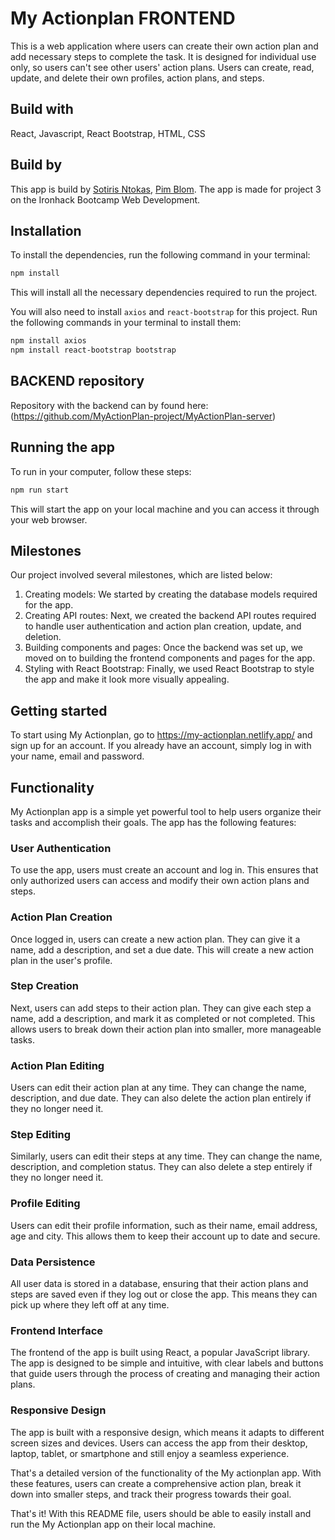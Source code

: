 
# My Actionplan FRONTEND

This is a web application where users can create their own action plan and add necessary steps to complete the task. It is designed for individual use only, so users can't see other users' action plans. Users can create, read, update, and delete their own profiles, action plans, and steps.

## Build with

React, Javascript, React Bootstrap, HTML, CSS

## Build by

This app is build by [Sotiris Ntokas](https://github.com/SotDok), [Pim Blom](https://github.com/8lom). The app is made for project 3 on the Ironhack Bootcamp Web Development.


## Installation

To install the dependencies, run the following command in your terminal:

```sh
npm install
```

This will install all the necessary dependencies required to run the project.

You will also need to install `axios` and `react-bootstrap` for this project. Run the following commands in your terminal to install them:

```sh
npm install axios
npm install react-bootstrap bootstrap
```

## BACKEND repository

Repository with the backend can by found here: (https://github.com/MyActionPlan-project/MyActionPlan-server)

## Running the app

To run in your computer, follow these steps: 

```sh
npm run start
```

This will start the app on your local machine and you can access it through your web browser.

## Milestones

Our project involved several milestones, which are listed below:

1. Creating models: We started by creating the database models required for the app.
2. Creating API routes: Next, we created the backend API routes required to handle user authentication and action plan creation, update, and deletion.
3. Building components and pages: Once the backend was set up, we moved on to building the frontend components and pages for the app.
4. Styling with React Bootstrap: Finally, we used React Bootstrap to style the app and make it look more visually appealing.

## Getting started

To start using My Actionplan, go to https://my-actionplan.netlify.app/ and sign up for an account. If you already have an account, simply log in with your name, email and password.


## Functionality

My Actionplan app is a simple yet powerful tool to help users organize their tasks and accomplish their goals. The app has the following features:

### User Authentication

To use the app, users must create an account and log in. This ensures that only authorized users can access and modify their own action plans and steps.

### Action Plan Creation

Once logged in, users can create a new action plan. They can give it a name, add a description, and set a due date. This will create a new action plan in the user's profile.

### Step Creation

Next, users can add steps to their action plan. They can give each step a name, add a description, and mark it as completed or not completed. This allows users to break down their action plan into smaller, more manageable tasks.

### Action Plan Editing

Users can edit their action plan at any time. They can change the name, description, and due date. They can also delete the action plan entirely if they no longer need it.

### Step Editing

Similarly, users can edit their steps at any time. They can change the name, description, and completion status. They can also delete a step entirely if they no longer need it.

### Profile Editing

Users can edit their profile information, such as their name, email address, age and city. This allows them to keep their account up to date and secure.

### Data Persistence

All user data is stored in a database, ensuring that their action plans and steps are saved even if they log out or close the app. This means they can pick up where they left off at any time.

### Frontend Interface

The frontend of the app is built using React, a popular JavaScript library. The app is designed to be simple and intuitive, with clear labels and buttons that guide users through the process of creating and managing their action plans.

### Responsive Design

The app is built with a responsive design, which means it adapts to different screen sizes and devices. Users can access the app from their desktop, laptop, tablet, or smartphone and still enjoy a seamless experience.

That's a detailed version of the functionality of the My actionplan app. With these features, users can create a comprehensive action plan, break it down into smaller steps, and track their progress towards their goal.

That's it! With this README file, users should be able to easily install and run the My Actionplan app on their local machine.


